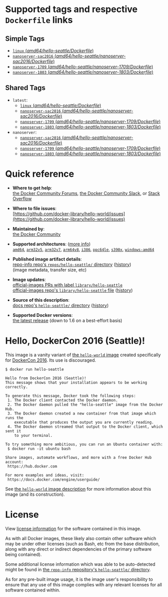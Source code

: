 <!--

********************************************************************************

WARNING:

    DO NOT EDIT "hello-seattle/README.md"

    IT IS AUTO-GENERATED

    (from the other files in "hello-seattle/" combined with a set of templates)

********************************************************************************

-->

# Supported tags and respective `Dockerfile` links

## Simple Tags

-	[`linux` (*amd64/hello-seattle/Dockerfile*)](https://github.com/docker-library/hello-world/blob/b0a34596994b120f5456f08992ef9a75ed56f34e/amd64/hello-seattle/Dockerfile)
-	[`nanoserver-sac2016` (*amd64/hello-seattle/nanoserver-sac2016/Dockerfile*)](https://github.com/docker-library/hello-world/blob/7c49831fd4a723d39fa33be77dc1fdee49b2ad85/amd64/hello-seattle/nanoserver-sac2016/Dockerfile)
-	[`nanoserver-1709` (*amd64/hello-seattle/nanoserver-1709/Dockerfile*)](https://github.com/docker-library/hello-world/blob/7c49831fd4a723d39fa33be77dc1fdee49b2ad85/amd64/hello-seattle/nanoserver-1709/Dockerfile)
-	[`nanoserver-1803` (*amd64/hello-seattle/nanoserver-1803/Dockerfile*)](https://github.com/docker-library/hello-world/blob/7c49831fd4a723d39fa33be77dc1fdee49b2ad85/amd64/hello-seattle/nanoserver-1803/Dockerfile)

## Shared Tags

-	`latest`:
	-	[`linux` (*amd64/hello-seattle/Dockerfile*)](https://github.com/docker-library/hello-world/blob/b0a34596994b120f5456f08992ef9a75ed56f34e/amd64/hello-seattle/Dockerfile)
	-	[`nanoserver-sac2016` (*amd64/hello-seattle/nanoserver-sac2016/Dockerfile*)](https://github.com/docker-library/hello-world/blob/7c49831fd4a723d39fa33be77dc1fdee49b2ad85/amd64/hello-seattle/nanoserver-sac2016/Dockerfile)
	-	[`nanoserver-1709` (*amd64/hello-seattle/nanoserver-1709/Dockerfile*)](https://github.com/docker-library/hello-world/blob/7c49831fd4a723d39fa33be77dc1fdee49b2ad85/amd64/hello-seattle/nanoserver-1709/Dockerfile)
	-	[`nanoserver-1803` (*amd64/hello-seattle/nanoserver-1803/Dockerfile*)](https://github.com/docker-library/hello-world/blob/7c49831fd4a723d39fa33be77dc1fdee49b2ad85/amd64/hello-seattle/nanoserver-1803/Dockerfile)
-	`nanoserver`:
	-	[`nanoserver-sac2016` (*amd64/hello-seattle/nanoserver-sac2016/Dockerfile*)](https://github.com/docker-library/hello-world/blob/7c49831fd4a723d39fa33be77dc1fdee49b2ad85/amd64/hello-seattle/nanoserver-sac2016/Dockerfile)
	-	[`nanoserver-1709` (*amd64/hello-seattle/nanoserver-1709/Dockerfile*)](https://github.com/docker-library/hello-world/blob/7c49831fd4a723d39fa33be77dc1fdee49b2ad85/amd64/hello-seattle/nanoserver-1709/Dockerfile)
	-	[`nanoserver-1803` (*amd64/hello-seattle/nanoserver-1803/Dockerfile*)](https://github.com/docker-library/hello-world/blob/7c49831fd4a723d39fa33be77dc1fdee49b2ad85/amd64/hello-seattle/nanoserver-1803/Dockerfile)

# Quick reference

-	**Where to get help**:  
	[the Docker Community Forums](https://forums.docker.com/), [the Docker Community Slack](https://blog.docker.com/2016/11/introducing-docker-community-directory-docker-community-slack/), or [Stack Overflow](https://stackoverflow.com/search?tab=newest&q=docker)

-	**Where to file issues**:  
	[https://github.com/docker-library/hello-world/issues](https://github.com/docker-library/hello-world/issues)

-	**Maintained by**:  
	[the Docker Community](https://github.com/docker-library/hello-world)

-	**Supported architectures**: ([more info](https://github.com/docker-library/official-images#architectures-other-than-amd64))  
	[`amd64`](https://hub.docker.com/r/amd64/hello-seattle/), [`arm32v5`](https://hub.docker.com/r/arm32v5/hello-seattle/), [`arm32v7`](https://hub.docker.com/r/arm32v7/hello-seattle/), [`arm64v8`](https://hub.docker.com/r/arm64v8/hello-seattle/), [`i386`](https://hub.docker.com/r/i386/hello-seattle/), [`ppc64le`](https://hub.docker.com/r/ppc64le/hello-seattle/), [`s390x`](https://hub.docker.com/r/s390x/hello-seattle/), [`windows-amd64`](https://hub.docker.com/r/winamd64/hello-seattle/)

-	**Published image artifact details**:  
	[repo-info repo's `repos/hello-seattle/` directory](https://github.com/docker-library/repo-info/blob/master/repos/hello-seattle) ([history](https://github.com/docker-library/repo-info/commits/master/repos/hello-seattle))  
	(image metadata, transfer size, etc)

-	**Image updates**:  
	[official-images PRs with label `library/hello-seattle`](https://github.com/docker-library/official-images/pulls?q=label%3Alibrary%2Fhello-seattle)  
	[official-images repo's `library/hello-seattle` file](https://github.com/docker-library/official-images/blob/master/library/hello-seattle) ([history](https://github.com/docker-library/official-images/commits/master/library/hello-seattle))

-	**Source of this description**:  
	[docs repo's `hello-seattle/` directory](https://github.com/docker-library/docs/tree/master/hello-seattle) ([history](https://github.com/docker-library/docs/commits/master/hello-seattle))

-	**Supported Docker versions**:  
	[the latest release](https://github.com/docker/docker-ce/releases/latest) (down to 1.6 on a best-effort basis)

# Hello, DockerCon 2016 (Seattle)!

This image is a vanity variant of [the `hello-world` image](https://hub.docker.com/_/hello-world/) created specifically for [DockerCon 2016](http://2016.dockercon.com/). Its use is discouraged.

```console
$ docker run hello-seattle

Hello from DockerCon 2016 (Seattle)!
This message shows that your installation appears to be working correctly.

To generate this message, Docker took the following steps:
 1. The Docker client contacted the Docker daemon.
 2. The Docker daemon pulled the "hello-seattle" image from the Docker Hub.
 3. The Docker daemon created a new container from that image which runs the
    executable that produces the output you are currently reading.
 4. The Docker daemon streamed that output to the Docker client, which sent it
    to your terminal.

To try something more ambitious, you can run an Ubuntu container with:
 $ docker run -it ubuntu bash

Share images, automate workflows, and more with a free Docker Hub account:
 https://hub.docker.com

For more examples and ideas, visit:
 https://docs.docker.com/engine/userguide/

```

See [the `hello-world` image description](https://hub.docker.com/_/hello-world/) for more information about this image (and its construction).

# License

View [license information](https://github.com/docker-library/hello-world/blob/master/LICENSE) for the software contained in this image.

As with all Docker images, these likely also contain other software which may be under other licenses (such as Bash, etc from the base distribution, along with any direct or indirect dependencies of the primary software being contained).

Some additional license information which was able to be auto-detected might be found in [the `repo-info` repository's `hello-seattle/` directory](https://github.com/docker-library/repo-info/tree/master/repos/hello-seattle).

As for any pre-built image usage, it is the image user's responsibility to ensure that any use of this image complies with any relevant licenses for all software contained within.
